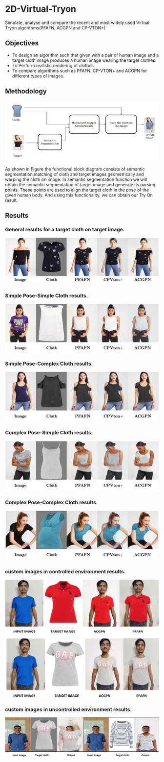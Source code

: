 # 2D-Virtual-Tryon
Simulate, analyse and compare the recent and most widely used Virtual Tryon algorithms(PFAFN, ACGPN and CP-VTON+)
## Objectives
- To design an algorithm such that given with a pair of human image and a target cloth image produces a human image wearing the target clothes.
- To Perform realistic rendering of clothes.
- To compare algorithms such as PFAFN, CP-VTON+ and ACGPN for different types of images.
## Methodology
![Image text](/Images/1.png)

As shown in Figure the functional block diagram consists of semantic segmentation,matching of cloth and target images geometrically and warping the cloth on image. In semantic segmentation function we will obtain the semantic segmentation of target image and
generate its parsing points. These points are used to align the target cloth in the pose of the
given human body. And using this functionality, we can obtain our Try On result.

## Results
### General results for a target cloth on target image.
![Image text](/Images/8.png)
### Simple Pose-Simple Cloth results.
![Image text](/Images/9.png)
### Simple Pose-Complex Cloth results.
![Image text](/Images/10.png)
### Complex Pose-Simple Cloth results.
![Image text](/Images/11.png)
### Complex Pose-Complex Cloth results.
![Image text](/Images/12.png)
### custom images in controlled environment results.
![Image text](/Images/13.png)
![Image text](/Images/14.png)
### custom images in uncontrolled environment results.
![Image text](/Images/15.png)



